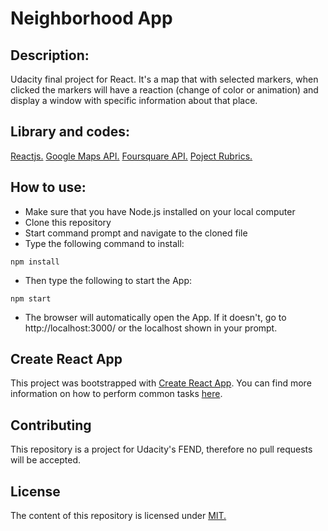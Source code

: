 # Neighborhood App

## Description:
Udacity final project for React. It's a map that with selected markers, when clicked the markers will have a reaction
(change of color or animation) and display a window with specific information about that place.

## Library and codes:
[Reactjs.](https://reactjs.org/)
[Google Maps API.](https://developers.google.com/maps/documentation/javascript/tutorial)
[Foursquare API.](https://developer.foursquare.com/)
[Poject Rubrics.](https://review.udacity.com/#!/rubrics/1351/view)


## How to use:
- Make sure that you have Node.js installed on your local computer
- Clone this repository
- Start command prompt and navigate to the cloned file
- Type the following command to install:

```
npm install
```

- Then type the following to start the App:

```
npm start
```

- The browser will automatically open the App. If it doesn't, go to http://localhost:3000/ or the localhost shown in your prompt.


## Create React App
This project was bootstrapped with [Create React App](https://github.com/facebookincubator/create-react-app). You can find more information on how to perform common tasks [here](https://github.com/facebookincubator/create-react-app/blob/master/packages/react-scripts/template/README.md).

## Contributing
This repository is a project for Udacity's FEND, therefore no pull requests will be accepted.

## License
The content of this repository is licensed under [MIT.](https://choosealicense.com/licenses/mit/)
